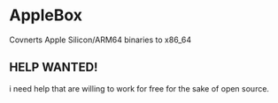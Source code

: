 # AppleBox
Covnerts Apple Silicon/ARM64 binaries to x86_64

## HELP WANTED!

i need help that are willing to work for free for the sake of open source.
